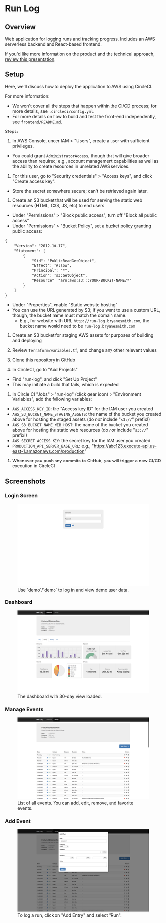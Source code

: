 # Run Log

## Overview
Web application for logging runs and tracking progress. Includes an AWS serverless backend and React-based frontend.

If you'd like more information on the product and the technical approach,  [review this presentation](https://docs.google.com/presentation/d/1A99DvfPVWyc-2TcBnq0_8jJZ-GgUx-0bhkbwZQlP6-s).

## Setup

Here, we'll discuss how to deploy the application to AWS using CircleCI.

For more information:
* We won't cover all the steps that happen within the CI/CD process; for more details, see `.circleci/config.yml`.
* For more details on how to build and test the front-end independently, see `frontend/README.md`.

Steps:

1. In AWS Console, under IAM > "Users", create a user with sufficient privileges.
  - You could grant `AdministratorAccess`, though that will give broader access than required; e.g., account management capabilities as well as the ability to create resources in unrelated AWS services.

1. For this user, go to "Security credentials" > "Access keys", and click "Create access key".
  - Store the secret somewhere secure; can't be retrieved again later.

1. Create an S3 bucket that will be used for serving the static web resources (HTML, CSS, JS, etc) to end users
  - Under "Permissions" > "Block public access", turn off "Block all public access"
  - Under "Permissions" > "Bucket Policy", set a bucket policy granting public access:
  ```
  {
      "Version": "2012-10-17",
      "Statement": [
          {
              "Sid": "PublicReadGetObject",
              "Effect": "Allow",
              "Principal": "*",
              "Action": "s3:GetObject",
              "Resource": "arn:aws:s3:::YOUR-BUCKET-NAME/*"
          }
      ]
  }
  ```
  - Under "Properties", enable "Static website hosting"
  - You can use the URL generated by S3; if you want to use a custom URL, though, the bucket name must match the domain name.
    - E.g., for website with URL `http://run-log.bryanesmith.com`, the bucket name would need to be `run-log.bryanesmith.com`

1. Create an S3 bucket for staging AWS assets for purposes of building and deploying

1. Review `Terraform/variables.tf`, and change any other relevant values

1. Clone this repository in GitHub

1. In CircleCI, go to "Add Projects"
  - Find "run-log", and click "Set Up Project"
  - This may initiate a build that fails, which is expected

1. In Circle CI "Jobs" > "run-log" (click gear icon) > "Environment Variables", add the following variables:
  - `AWS_ACCESS_KEY_ID`: the "Access key ID" for the IAM user you created
  - `AWS_S3_BUCKET_NAME_STAGING_ASSETS`: the name of the bucket you created above for hosting the staged assets (do _not_ include "`s3://`" prefix!)
  - `AWS_S3_BUCKET_NAME_WEB_HOST`: the name of the bucket you created above for hosting the static web resources (do _not_ include "`s3://`" prefix!)
  - `AWS_SECRET_ACCESS_KEY`: the secret key for the IAM user you created
  - `PRODUCTION_API_SERVER_BASE_URL`: e.g., "https://abc123.execute-api.us-east-1.amazonaws.com/production"

1. Whenever you push any commits to GitHub, you will trigger a new CI/CD execution in CircleCI

## Screenshots

### Login Screen

<figure>
  <kbd>
    <img src="./images/0.png">
  </kbd>
  <figcaption>Use `demo`/`demo` to log in and view demo user data.</figcaption>
</figure>

### Dashboard

<figure>
  <kbd>
    <img src="./images/1.png">
  </kbd>
  <figcaption>The dashboard with 30-day view loaded.</figcaption>
</figure>

### Manage Events

<figure>
  <kbd>
    <img src="./images/2.png">
  </kbd>
  <figcaption>List of all events. You can add, edit, remove, and favorite events.</figcaption>
</figure>

### Add Event

<figure>
  <kbd>
    <img src="./images/3.png">
  </kbd>
  <figcaption>To log a run, click on "Add Entry" and select "Run".</figcaption>
</figure>
